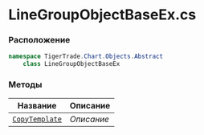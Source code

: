 
# LineGroupObjectBaseEx.cs
### Расположение
```csharp
namespace TigerTrade.Chart.Objects.Abstract  
    class LineGroupObjectBaseEx
```

### Методы
| Название | Описание |
| --- | --- |
| [`CopyTemplate`](./Методы/CopyTemplate.md) | *Описание* |
